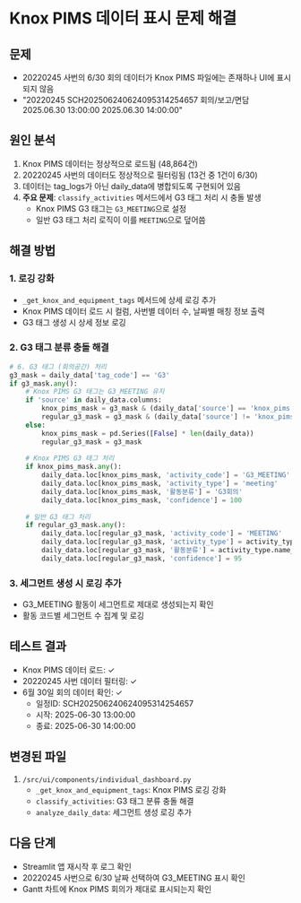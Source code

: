 # Knox PIMS 데이터 표시 문제 해결

## 문제
- 20220245 사번의 6/30 회의 데이터가 Knox PIMS 파일에는 존재하나 UI에 표시되지 않음
- "20220245 SCH202506240624095314254657 회의/보고/면담 2025.06.30 13:00:00 2025.06.30 14:00:00"

## 원인 분석
1. Knox PIMS 데이터는 정상적으로 로드됨 (48,864건)
2. 20220245 사번의 데이터도 정상적으로 필터링됨 (13건 중 1건이 6/30)
3. 데이터는 tag_logs가 아닌 daily_data에 병합되도록 구현되어 있음
4. **주요 문제**: `classify_activities` 메서드에서 G3 태그 처리 시 충돌 발생
   - Knox PIMS G3 태그는 `G3_MEETING`으로 설정
   - 일반 G3 태그 처리 로직이 이를 `MEETING`으로 덮어씀

## 해결 방법

### 1. 로깅 강화
- `_get_knox_and_equipment_tags` 메서드에 상세 로깅 추가
- Knox PIMS 데이터 로드 시 컬럼, 사번별 데이터 수, 날짜별 매칭 정보 출력
- G3 태그 생성 시 상세 정보 로깅

### 2. G3 태그 분류 충돌 해결
```python
# 6. G3 태그 (회의공간) 처리
g3_mask = daily_data['tag_code'] == 'G3'
if g3_mask.any():
    # Knox PIMS G3 태그는 G3_MEETING 유지
    if 'source' in daily_data.columns:
        knox_pims_mask = g3_mask & (daily_data['source'] == 'knox_pims')
        regular_g3_mask = g3_mask & (daily_data['source'] != 'knox_pims')
    else:
        knox_pims_mask = pd.Series([False] * len(daily_data))
        regular_g3_mask = g3_mask
    
    # Knox PIMS G3 태그 처리
    if knox_pims_mask.any():
        daily_data.loc[knox_pims_mask, 'activity_code'] = 'G3_MEETING'
        daily_data.loc[knox_pims_mask, 'activity_type'] = 'meeting'
        daily_data.loc[knox_pims_mask, '활동분류'] = 'G3회의'
        daily_data.loc[knox_pims_mask, 'confidence'] = 100
        
    # 일반 G3 태그 처리
    if regular_g3_mask.any():
        daily_data.loc[regular_g3_mask, 'activity_code'] = 'MEETING'
        daily_data.loc[regular_g3_mask, 'activity_type'] = activity_type.category if activity_type else 'meeting'
        daily_data.loc[regular_g3_mask, '활동분류'] = activity_type.name_ko if activity_type else '회의'
        daily_data.loc[regular_g3_mask, 'confidence'] = 95
```

### 3. 세그먼트 생성 시 로깅 추가
- G3_MEETING 활동이 세그먼트로 제대로 생성되는지 확인
- 활동 코드별 세그먼트 수 집계 및 로깅

## 테스트 결과
- Knox PIMS 데이터 로드: ✓
- 20220245 사번 데이터 필터링: ✓
- 6월 30일 회의 데이터 확인: ✓
  - 일정ID: SCH202506240624095314254657
  - 시작: 2025-06-30 13:00:00
  - 종료: 2025-06-30 14:00:00

## 변경된 파일
1. `/src/ui/components/individual_dashboard.py`
   - `_get_knox_and_equipment_tags`: Knox PIMS 로깅 강화
   - `classify_activities`: G3 태그 분류 충돌 해결
   - `analyze_daily_data`: 세그먼트 생성 로깅 추가

## 다음 단계
- Streamlit 앱 재시작 후 로그 확인
- 20220245 사번으로 6/30 날짜 선택하여 G3_MEETING 표시 확인
- Gantt 차트에 Knox PIMS 회의가 제대로 표시되는지 확인